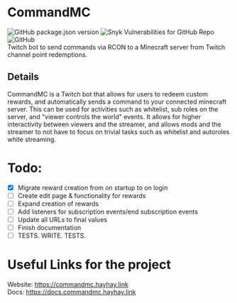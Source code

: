 # CommandMC
![GitHub package.json version](https://img.shields.io/github/package-json/v/hayhay404/commandmc?style=for-the-badge)
![Snyk Vulnerabilities for GitHub Repo](https://img.shields.io/snyk/vulnerabilities/github/hayhay404/commandmc?style=for-the-badge)
![GitHub](https://img.shields.io/github/license/hayhay404/commandmc?style=for-the-badge)
<br />
Twitch bot to send commands via RCON to a Minecraft server from Twitch channel point redemptions.

## Details
CommandMC is a Twitch bot that allows for users to redeem custom rewards, and automatically sends a command to your connected minecraft server. This can be used for activities such as whitelist, sub roles on the server, and "viewer controls the world" events. It allows for higher interactivity between viewers and the streamer, and allows mods and the streamer to not have to focus on trivial tasks such as whitelist and autoroles white streaming.

# Todo:
- [x] Migrate reward creation from on startup to on login
- [ ] Create edit page & functionality for rewards
- [ ] Expand creation of rewards
- [ ] Add listeners for subscription events/end subscription events
- [ ] Update all URLs to final values
- [ ] Finish documentation
- [ ] TESTS. WRITE. TESTS.

# Useful Links for the project

Website: https://commandmc.hayhay.link
<br />
Docs: https://docs.commandmc.hayhay.link
